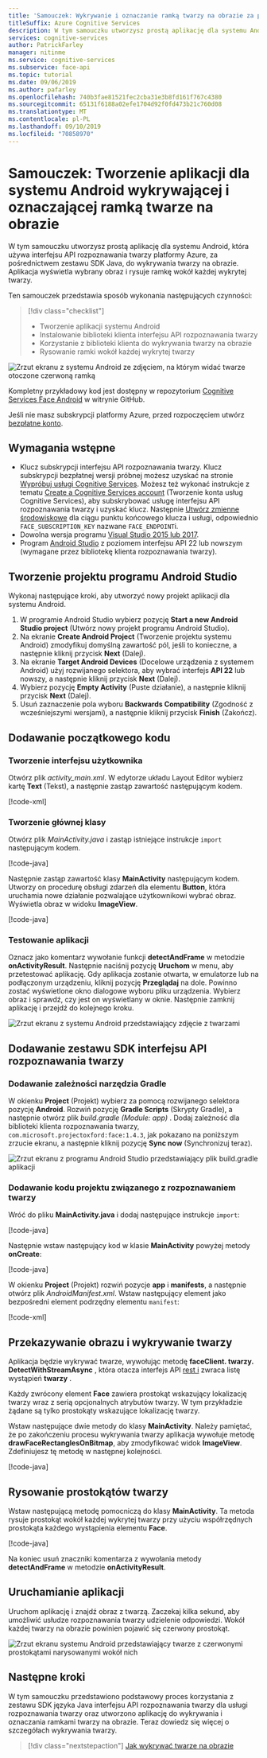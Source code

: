 ```yaml
---
title: 'Samouczek: Wykrywanie i oznaczanie ramką twarzy na obrazie za pomocą zestawu Android SDK'
titleSuffix: Azure Cognitive Services
description: W tym samouczku utworzysz prostą aplikację dla systemu Android, która korzysta z interfejsu API rozpoznawania twarzy do wykrywania i oznaczania ramką twarzy na obrazie.
services: cognitive-services
author: PatrickFarley
manager: nitinme
ms.service: cognitive-services
ms.subservice: face-api
ms.topic: tutorial
ms.date: 09/06/2019
ms.author: pafarley
ms.openlocfilehash: 740b3fae81521fec2cba31e3b8fd161f767c4380
ms.sourcegitcommit: 65131f6188a02efe1704d92f0fd473b21c760d08
ms.translationtype: MT
ms.contentlocale: pl-PL
ms.lasthandoff: 09/10/2019
ms.locfileid: "70858970"
---
```

# <a name="tutorial-create-an-android-app-to-detect-and-frame-faces-in-an-image"></a>Samouczek: Tworzenie aplikacji dla systemu Android wykrywającej i oznaczającej ramką twarze na obrazie

W tym samouczku utworzysz prostą aplikację dla systemu Android, która używa interfejsu API rozpoznawania twarzy platformy Azure, za pośrednictwem zestawu SDK Java, do wykrywania twarzy na obrazie. Aplikacja wyświetla wybrany obraz i rysuje ramkę wokół każdej wykrytej twarzy.

Ten samouczek przedstawia sposób wykonania następujących czynności:

> [!div class="checklist"]
> - Tworzenie aplikacji systemu Android
> - Instalowanie biblioteki klienta interfejsu API rozpoznawania twarzy
> - Korzystanie z biblioteki klienta do wykrywania twarzy na obrazie
> - Rysowanie ramki wokół każdej wykrytej twarzy

![Zrzut ekranu z systemu Android ze zdjęciem, na którym widać twarze otoczone czerwoną ramką](../Images/android_getstarted2.1.PNG)

Kompletny przykładowy kod jest dostępny w repozytorium [Cognitive Services Face Android](https://github.com/Azure-Samples/cognitive-services-face-android-sample) w witrynie GitHub.

Jeśli nie masz subskrypcji platformy Azure, przed rozpoczęciem utwórz [bezpłatne konto](https://azure.microsoft.com/free/). 

## <a name="prerequisites"></a>Wymagania wstępne

- Klucz subskrypcji interfejsu API rozpoznawania twarzy. Klucz subskrypcji bezpłatnej wersji próbnej możesz uzyskać na stronie [Wypróbuj usługi Cognitive Services](https://azure.microsoft.com/try/cognitive-services/?api=face-api). Możesz też wykonać instrukcje z tematu [Create a Cognitive Services account](https://docs.microsoft.com/azure/cognitive-services/cognitive-services-apis-create-account) (Tworzenie konta usług Cognitive Services), aby subskrybować usługę interfejsu API rozpoznawania twarzy i uzyskać klucz. Następnie [Utwórz zmienne środowiskowe](https://docs.microsoft.com/azure/cognitive-services/cognitive-services-apis-create-account#configure-an-environment-variable-for-authentication) dla ciągu punktu końcowego klucza i usługi, odpowiednio `FACE_SUBSCRIPTION_KEY` nazwane `FACE_ENDPOINT`i.
- Dowolna wersja programu [Visual Studio 2015 lub 2017](https://www.visualstudio.com/downloads/).
- Program [Android Studio](https://developer.android.com/studio/) z poziomem interfejsu API 22 lub nowszym (wymagane przez bibliotekę klienta rozpoznawania twarzy).

## <a name="create-the-android-studio-project"></a>Tworzenie projektu programu Android Studio

Wykonaj następujące kroki, aby utworzyć nowy projekt aplikacji dla systemu Android.

1. W programie Android Studio wybierz pozycję **Start a new Android Studio project** (Utwórz nowy projekt programu Android Studio).
1. Na ekranie **Create Android Project** (Tworzenie projektu systemu Android) zmodyfikuj domyślną zawartość pól, jeśli to konieczne, a następnie kliknij przycisk **Next** (Dalej).
1. Na ekranie **Target Android Devices** (Docelowe urządzenia z systemem Android) użyj rozwijanego selektora, aby wybrać interfejs **API 22** lub nowszy, a następnie kliknij przycisk **Next** (Dalej).
1. Wybierz pozycję **Empty Activity** (Puste działanie), a następnie kliknij przycisk **Next** (Dalej).
1. Usuń zaznaczenie pola wyboru **Backwards Compatibility** (Zgodność z wcześniejszymi wersjami), a następnie kliknij przycisk **Finish** (Zakończ).

## <a name="add-the-initial-code"></a>Dodawanie początkowego kodu

### <a name="create-the-ui"></a>Tworzenie interfejsu użytkownika

Otwórz plik *activity_main.xml*. W edytorze układu Layout Editor wybierz kartę **Text** (Tekst), a następnie zastąp zawartość następującym kodem.

[!code-xml[](~/cognitive-services-face-android-detect/FaceTutorial/app/src/main/res/layout/activity_main.xml?name=snippet_activitymain)]

### <a name="create-the-main-class"></a>Tworzenie głównej klasy

Otwórz plik *MainActivity.java* i zastąp istniejące instrukcje `import` następującym kodem.

[!code-java[](~/cognitive-services-face-android-detect/FaceTutorial/app/src/main/java/com/contoso/facetutorial/MainActivity.java?name=snippet_imports)]

Następnie zastąp zawartość klasy **MainActivity** następującym kodem. Utworzy on procedurę obsługi zdarzeń dla elementu **Button**, która uruchamia nowe działanie pozwalające użytkownikowi wybrać obraz. Wyświetla obraz w widoku **ImageView**.

[!code-java[](~/cognitive-services-face-android-detect/FaceTutorial/app/src/main/java/com/contoso/facetutorial/MainActivity.java?name=snippet_mainactivity_methods)]

### <a name="try-the-app"></a>Testowanie aplikacji

Oznacz jako komentarz wywołanie funkcji **detectAndFrame** w metodzie **onActivityResult**. Następnie naciśnij pozycję **Uruchom** w menu, aby przetestować aplikację. Gdy aplikacja zostanie otwarta, w emulatorze lub na podłączonym urządzeniu, kliknij pozycję **Przeglądaj** na dole. Powinno zostać wyświetlone okno dialogowe wyboru pliku urządzenia. Wybierz obraz i sprawdź, czy jest on wyświetlany w oknie. Następnie zamknij aplikację i przejdź do kolejnego kroku.

![Zrzut ekranu z systemu Android przedstawiający zdjęcie z twarzami](../Images/android_getstarted1.1.PNG)

## <a name="add-the-face-sdk"></a>Dodawanie zestawu SDK interfejsu API rozpoznawania twarzy

### <a name="add-the-gradle-dependency"></a>Dodawanie zależności narzędzia Gradle

W okienku **Project** (Projekt) wybierz za pomocą rozwijanego selektora pozycję **Android**. Rozwiń pozycję **Gradle Scripts** (Skrypty Gradle), a następnie otwórz plik *build.gradle (Module: app)* . Dodaj zależność dla biblioteki klienta rozpoznawania twarzy, `com.microsoft.projectoxford:face:1.4.3`, jak pokazano na poniższym zrzucie ekranu, a następnie kliknij pozycję **Sync now** (Synchronizuj teraz).

![Zrzut ekranu z programu Android Studio przedstawiający plik build.gradle aplikacji](../Images/face-tut-java-gradle.png)

### <a name="add-the-face-related-project-code"></a>Dodawanie kodu projektu związanego z rozpoznawaniem twarzy

Wróć do pliku **MainActivity.java** i dodaj następujące instrukcje `import`:

[!code-java[](~/cognitive-services-face-android-detect/FaceTutorial/app/src/main/java/com/contoso/facetutorial/MainActivity.java?name=snippet_face_imports)]

Następnie wstaw następujący kod w klasie **MainActivity** powyżej metody **onCreate**:

[!code-java[](~/cognitive-services-face-android-detect/FaceTutorial/app/src/main/java/com/contoso/facetutorial/MainActivity.java?name=snippet_mainactivity_fields)]

W okienku **Project** (Projekt) rozwiń pozycje **app** i **manifests**, a następnie otwórz plik *AndroidManifest.xml*. Wstaw następujący element jako bezpośredni element podrzędny elementu `manifest`:

[!code-xml[](~/cognitive-services-face-android-detect/FaceTutorial/app/src/main/AndroidManifest.xml?name=snippet_manifest_entry)]

## <a name="upload-image-and-detect-faces"></a>Przekazywanie obrazu i wykrywanie twarzy

Aplikacja będzie wykrywać twarze, wywołując metodę **faceClient. twarzy. DetectWithStreamAsync** , która otacza interfejs API [rest i](https://westus.dev.cognitive.microsoft.com/docs/services/563879b61984550e40cbbe8d/operations/563879b61984550f30395236) zwraca listę wystąpień **twarzy** .

Każdy zwrócony element **Face** zawiera prostokąt wskazujący lokalizację twarzy wraz z serią opcjonalnych atrybutów twarzy. W tym przykładzie żądane są tylko prostokąty wskazujące lokalizację twarzy.

Wstaw następujące dwie metody do klasy **MainActivity**. Należy pamiętać, że po zakończeniu procesu wykrywania twarzy aplikacja wywołuje metodę **drawFaceRectanglesOnBitmap**, aby zmodyfikować widok **ImageView**. Zdefiniujesz tę metodę w następnej kolejności.

[!code-java[](~/cognitive-services-face-android-detect/FaceTutorial/app/src/main/java/com/contoso/facetutorial/MainActivity.java?name=snippet_detection_methods)]

## <a name="draw-face-rectangles"></a>Rysowanie prostokątów twarzy

Wstaw następującą metodę pomocniczą do klasy **MainActivity**. Ta metoda rysuje prostokąt wokół każdej wykrytej twarzy przy użyciu współrzędnych prostokąta każdego wystąpienia elementu **Face**.

[!code-java[](~/cognitive-services-face-android-detect/FaceTutorial/app/src/main/java/com/contoso/facetutorial/MainActivity.java?name=snippet_drawrectangles)]

Na koniec usuń znaczniki komentarza z wywołania metody **detectAndFrame** w metodzie **onActivityResult**.

## <a name="run-the-app"></a>Uruchamianie aplikacji

Uruchom aplikację i znajdź obraz z twarzą. Zaczekaj kilka sekund, aby umożliwić usłudze rozpoznawania twarzy udzielenie odpowiedzi. Wokół każdej twarzy na obrazie powinien pojawić się czerwony prostokąt.

![Zrzut ekranu systemu Android przedstawiający twarze z czerwonymi prostokątami narysowanymi wokół nich](../Images/android_getstarted2.1.PNG)

## <a name="next-steps"></a>Następne kroki

W tym samouczku przedstawiono podstawowy proces korzystania z zestawu SDK języka Java interfejsu API rozpoznawania twarzy dla usługi rozpoznawania twarzy oraz utworzono aplikację do wykrywania i oznaczania ramkami twarzy na obrazie. Teraz dowiedz się więcej o szczegółach wykrywania twarzy.

> [!div class="nextstepaction"]
> [Jak wykrywać twarze na obrazie](../Face-API-How-to-Topics/HowtoDetectFacesinImage.md)
